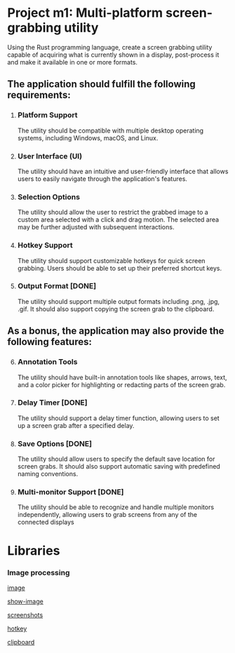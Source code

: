 # Project m1: Multi-platform screen-grabbing utility
Using the Rust programming language, create a screen grabbing utility capable of
acquiring what is currently shown in a display, post-process it and make it available
in one or more formats.
## The application should fulfill the following requirements:
1. ### Platform Support
   The utility should be compatible with multiple desktop operating systems, including Windows, macOS, and Linux.
2. ### User Interface (UI)
    The utility should have an intuitive and user-friendly interface that allows users to easily navigate through the application's features.
3. ### Selection Options
    The utility should allow the user to restrict the grabbed image to a custom area selected with a click and drag motion. The selected area may be further adjusted with subsequent interactions.
4. ### Hotkey Support 
   The utility should support customizable hotkeys for quick screen grabbing. Users should be able to set up their preferred shortcut keys.
5. ### Output Format [DONE]
   The utility should support multiple output formats including .png, .jpg, .gif. It should also support copying the screen grab to the clipboard. 
## As a bonus, the application may also provide the following features:
6. ### Annotation Tools
    The utility should have built-in annotation tools like shapes, arrows, text, and a color picker for highlighting or redacting parts of the screen grab.
7. ### Delay Timer [DONE]
    The utility should support a delay timer function, allowing users to set up a screen grab after a specified delay.
8. ### Save Options [DONE]
    The utility should allow users to specify the default save location for screen grabs. It should also support automatic saving with predefined naming conventions.
9. ### Multi-monitor Support [DONE]
    The utility should be able to recognize and handle multiple monitors independently, allowing users to grab screens from any of the connected displays
# Libraries
### Image processing
[image](https://crates.io/crates/image)

[show-image](https://crates.io/crates/show-image)

[screenshots](https://crates.io/crates/screenshots)

[hotkey](https://docs.rs/global-hotkey/0.2.3/global_hotkey/)

[clipboard](https://docs.rs/arboard/latest/arboard/)
